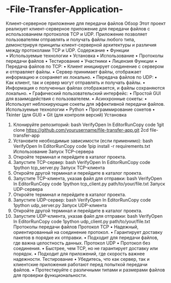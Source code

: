 # -File-Transfer-Application-
Клиент-серверное приложение для передачи файлов
Обзор
Этот проект реализует клиент-серверное приложение для передачи файлов с использованием протоколов TCP и UDP. Приложение позволяет пользователям отправлять и получать файлы любого типа, демонстрируя принципы клиент-серверной архитектуры и различия между протоколами TCP и UDP.
Содержание
•	Функции      
•	Используемые технологии
•	Установка
•	Использование
•	Протоколы передачи файлов
•	Тестирование
•	Участники
•	Лицензия
Функции
•	Передача файлов по TCP:
•	Клиент инициирует соединение с сервером и отправляет файлы.
•	Сервер принимает файлы, отображает информацию и сохраняет их локально.
•	Передача файлов по UDP:
•	Как клиент, так и сервер могут отправлять и получать файлы.
•	Информация о полученных файлах отображается, и файлы сохраняются локально.
•	Графический пользовательский интерфейс:
•	Простой GUI для взаимодействия с пользователем.
•	Асинхронные сокеты:
•	Использует неблокирующие сокеты для эффективной передачи файлов.
Используемые технологии
•	Python
•	Программирование сокетов
•	Tkinter (для GUI)
•	Git (для контроля версий)
Установка
1.	Клонируйте репозиторий:
bash
VerifyOpen In EditorRunCopy code
1git clone https://github.com/yourusername/file-transfer-app.git
2cd file-transfer-app
2.	Установите необходимые зависимости (если применимо):
bash
VerifyOpen In EditorRunCopy code
1pip install -r requirements.txt
Использование
Запуск TCP-сервера
1.	Откройте терминал и перейдите в каталог проекта.
2.	Запустите TCP-сервер:
bash
VerifyOpen In EditorRunCopy code
1python tcp_server.py
Запуск TCP-клиента
1.	Откройте другой терминал и перейдите в каталог проекта.
2.	Запустите TCP-клиента, указав файл для отправки:
bash
VerifyOpen In EditorRunCopy code
1python tcp_client.py path/to/your/file.txt
Запуск UDP-сервера
1.	Откройте терминал и перейдите в каталог проекта.
2.	Запустите UDP-сервер:
bash
VerifyOpen In EditorRunCopy code
1python udp_server.py
Запуск UDP-клиента
1.	Откройте другой терминал и перейдите в каталог проекта.
2.	Запустите UDP-клиента, указав файл для отправки:
bash
VerifyOpen In EditorRunCopy code
1python udp_client.py path/to/your/file.txt
Протоколы передачи файлов
Протокол TCP
•	Надежный, ориентированный на соединение протокол.
•	Гарантирует доставку пакетов в порядке их отправки.
•	Подходит для передачи файлов, где важна целостность данных.
Протокол UDP
•	Протокол без соединения.
•	Быстрее, чем TCP, но не гарантирует доставку или порядок.
•	Подходит для приложений, где скорость важнее надежности.
Тестирование
•	Убедитесь, что как сервер, так и клиентские приложения работают перед попыткой передачи файлов.
•	Протестируйте с различными типами и размерами файлов для проверки функциональности.
